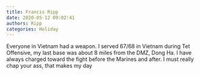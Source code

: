 ```yaml
---
title: Francis Ripp
date: 2020-05-12 09:02:41
authors: Ripp
categories: Holiday
---
```


 Everyone in Vietnam had a weapon. I served 67/68 in Vietnam  during Tet Offensive, my last base was about 8 miles from the DMZ, Dong Ha. I have always charged toward the fight before the Marines and after. I must really chap your ass, that makes my day